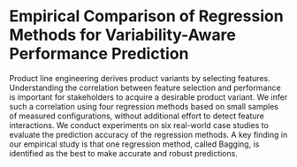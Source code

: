 # Empirical Comparison of Regression Methods for Variability-Aware Performance Prediction

Product line engineering derives product variants by selecting features. Understanding the correlation between feature selection and performance is important for stakeholders to acquire a desirable product variant. We infer such a correlation using four regression methods based on small samples of measured configurations, without additional effort to detect feature interactions. We conduct experiments on six real-world case studies to evaluate the prediction accuracy of the regression methods. A key finding in our empirical study is that one regression method, called Bagging, is identified as the best to make accurate and robust predictions.
